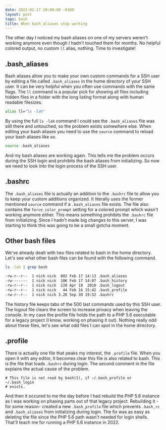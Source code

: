 ```yaml
---
date: 2022-02-17 20:00:00 -0100
layout: post
tags: bash
title: When bash_aliases stop working
---
```


The other day I noticed my bash aliases on one of my servers weren't working anymore even though I hadn't touched them for months. No helpful colored output, no custom `ll` alias, nothing. Time to investigate!

## .bash_aliases

Bash aliases allow you to make your own custom commands for a SSH user by editing a file called `.bash_aliases` in the home directory of your SSH user. It can be very helpful when you often use commands with the same flags. The `ll` command is a popular pick for showing all files including hidden files in a folder with the long listing format along with human readable filesizes.

```bash
alias ll="ls -lah"
```

By using the full `ls -lah` command I could see the `.bash_aliases` file was still there and untouched, so the problem exists somewhere else. When editing your bash aliases you need to use the `source` command to reload your bash aliases like so.

```bash
source .bash_aliases
```

And my bash aliases are working again. This tells me the problem occurs during the SSH login and prohibits the bash aliases from initializing. So now we need to look into the login process of the SSH user.

## .bashrc

The `.bash_aliases` file is actually an addition to the `.bashrc` file to allow you to keep your custom additions organized. It literally uses the former mentioned `source` command if a `.bash_aliases` file exists. The file also contains the `force_color_prompt` setting for a colored prompt which wasn't working anymore either. This means something prohibits the `.bashrc` file from initializing. Since I hadn't made big changes to this server, I was starting to think this was going to be a small gotcha moment.

## Other bash files

We've already dealt with two files related to bash in the home directory. Let's see what other bash files can be found with the following command.

```bash
ls -lah | grep bash

-rw-r--r--  1 nick nick  802 Feb 17 14:13 .bash_aliases
-rw-------  1 nick nick  10K Feb 17 14:07 .bash_history
-rw-r--r--  1 nick nick  220 Apr 10  2010 .bash_logout
-rw-r--r--  1 nick nick   44 Feb 16 15:42 .bash_profile
-rw-r--r--  1 nick nick 3.2K Sep 30 19:52 .bashrc
```

The history file keeps tabs of the 500 last commands used by this SSH user. The logout file clears the screen to increase privacy when leaving the console. In my case the profile file holds the path to a PHP 5.6 executable for a legacy project (I know, working on phasing it out). Nothing really odd about these files, let's see what odd files I can spot in the home directory.

## .profile

There is actually one file that peaks my interest, the `.profile` file. When you open it with any editor, it becomes clear this file is also related to bash. This is the file that loads `.bashrc` during login. The second comment in the file explains the actual cause of the problem.

```
# This file is not read by bash(1), if ~/.bash_profile or ~/.bash_login
# exists.
```

And then it occured to me the day before I had rebuild the PHP 5.6 instance as I was working on phasing parts out of that legacy project. Rebuilding it -for some reason- created a new `.bash_profile` file which prevents `.bash_rc` and `.bash_aliases` from initializing during login. The fix was as easy as deleting the file since the PHP 5.6 path wasn't needed for login shells. That'll teach me for running a PHP 5.6 instance in 2022.
